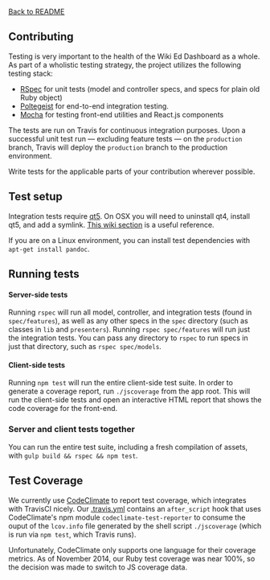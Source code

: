 [Back to README](../README.md)

## Contributing

Testing is very important to the health of the Wiki Ed Dashboard as a whole. As part of a wholistic testing strategy, the project utilizes the following testing stack:

* [RSpec](https://github.com/rspec/rspec) for unit tests (model and controller specs, and specs for plain old Ruby object)
* [Poltegeist](https://github.com/teampoltergeist/poltergeist) for end-to-end integration testing.
* [Mocha](https://mochajs.org/) for testing front-end utilities and React.js components

The tests are run on Travis for continuous integration purposes. Upon a successful unit test run — excluding feature tests — on the `production` branch, Travis will deploy the `production` branch to the production environment.

Write tests for the applicable parts of your contribution wherever possible.

## Test setup
Integration tests require [qt5](https://www.qt.io/). On OSX you will need to uninstall qt4, install qt5, and add a symlink. [This wiki section](https://github.com/thoughtbot/capybara-webkit/wiki/Installing-Qt-and-compiling-capybara-webkit#video-playback-mp4-on-osx-requires-qt-5) is a useful reference.

If you are on a Linux environment, you can install test dependencies with `apt-get install pandoc`.

## Running tests

#### Server-side tests
Running `rspec` will run all model, controller, and integration tests (found in `spec/features`), as well as any other specs in the `spec` directory (such as classes in `lib` and `presenters`). Running `rspec spec/features` will run just the integration tests. You can pass any directory to `rspec` to run specs in just that directory, such as `rspec spec/models`.

#### Client-side tests
Running `npm test` will run the entire client-side test suite. In order to generate a coverage report, run `./jscoverage` from the app root. This will run the client-side tests and open an interactive HTML report that shows the code coverage for the front-end.

### Server and client tests together
You can run the entire test suite, including a fresh compilation of assets, with `gulp build && rspec && npm test`.

## Test Coverage
We currently use [CodeClimate](http://codeclimatecom) to report test coverage, which integrates with TravisCI nicely. Our [.travis.yml](../.travis.yml) contains an `after_script` hook that uses CodeClimate's npm module `codeclimate-test-reporter` to consume the ouput of the `lcov.info` file generated by the shell script `./jscoverage` (which is run via `npm test`, which Travis runs).

Unfortunately, CodeClimate only supports one language for their coverage metrics. As of November 2014, our Ruby test coverage was near 100%, so the decision was made to switch to JS coverage data.

